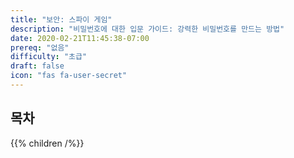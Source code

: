 ```yaml
---
title: "보안: 스파이 게임"
description: "비밀번호에 대한 입문 가이드: 강력한 비밀번호를 만드는 방법"
date: 2020-02-21T11:45:38-07:00
prereq: "없음"
difficulty: "초급"
draft: false
icon: "fas fa-user-secret"
---
```


## 목차

{{% children /%}}
